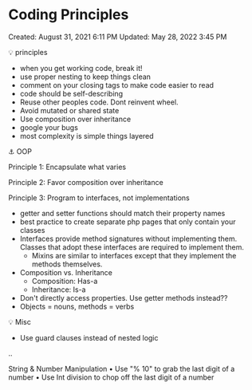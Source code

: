 # Coding Principles

Created: August 31, 2021 6:11 PM
Updated: May 28, 2022 3:45 PM

<aside>
💡 principles

</aside>

- when you get working code, break it!
- use proper nesting to keep things clean
- comment on your closing tags to make code easier to read
- code should be self-describing
- Reuse other peoples code. Dont reinvent wheel.
- Avoid mutated or shared state
- Use composition over inheritance
- google your bugs
- most complexity is simple things layered

<aside>
⚓ OOP

</aside>

Principle 1: Encapsulate what varies

Principle 2: Favor composition over inheritance

Principle 3: Program to interfaces, not implementations

- getter and setter functions should match their property names
- best practice to create separate php pages that only contain your classes
- Interfaces provide method signatures without implementing them. Classes that adopt these interfaces are required to implement them.
    - Mixins are similar to interfaces except that they implement the methods themselves.
- Composition vs. Inheritance
    - Composition: Has-a
    - Inheritance: Is-a
- Don't directly access properties. Use getter methods instead??
- Objects = nouns, methods = verbs

<aside>
💡 Misc

</aside>

- Use guard clauses instead of nested logic

..

String & Number Manipulation
• Use "% 10" to grab the last digit of a number
• Use Int division to chop off the last digit of a number

